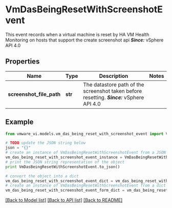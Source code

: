 # VmDasBeingResetWithScreenshotEvent

This event records when a virtual machine is reset by HA VM Health Monitoring on hosts that support the create screenshot api  ***Since:*** vSphere API 4.0 

## Properties
Name | Type | Description | Notes
------------ | ------------- | ------------- | -------------
**screenshot_file_path** | **str** | The datastore path of the screenshot taken before resetting.  ***Since:*** vSphere API 4.0  | 

## Example

```python
from vmware_vi.models.vm_das_being_reset_with_screenshot_event import VmDasBeingResetWithScreenshotEvent

# TODO update the JSON string below
json = "{}"
# create an instance of VmDasBeingResetWithScreenshotEvent from a JSON string
vm_das_being_reset_with_screenshot_event_instance = VmDasBeingResetWithScreenshotEvent.from_json(json)
# print the JSON string representation of the object
print VmDasBeingResetWithScreenshotEvent.to_json()

# convert the object into a dict
vm_das_being_reset_with_screenshot_event_dict = vm_das_being_reset_with_screenshot_event_instance.to_dict()
# create an instance of VmDasBeingResetWithScreenshotEvent from a dict
vm_das_being_reset_with_screenshot_event_form_dict = vm_das_being_reset_with_screenshot_event.from_dict(vm_das_being_reset_with_screenshot_event_dict)
```
[[Back to Model list]](../README.md#documentation-for-models) [[Back to API list]](../README.md#documentation-for-api-endpoints) [[Back to README]](../README.md)



